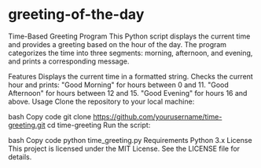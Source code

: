 # greeting-of-the-day
Time-Based Greeting Program
This Python script displays the current time and provides a greeting based on the hour of the day. The program categorizes the time into three segments: morning, afternoon, and evening, and prints a corresponding message.

Features
Displays the current time in a formatted string.
Checks the current hour and prints:
"Good Morning" for hours between 0 and 11.
"Good Afternoon" for hours between 12 and 15.
"Good Evening" for hours 16 and above.
Usage
Clone the repository to your local machine:

bash
Copy code
git clone https://github.com/yourusername/time-greeting.git
cd time-greeting
Run the script:

bash
Copy code
python time_greeting.py
Requirements
Python 3.x
License
This project is licensed under the MIT License. See the LICENSE file for details.
